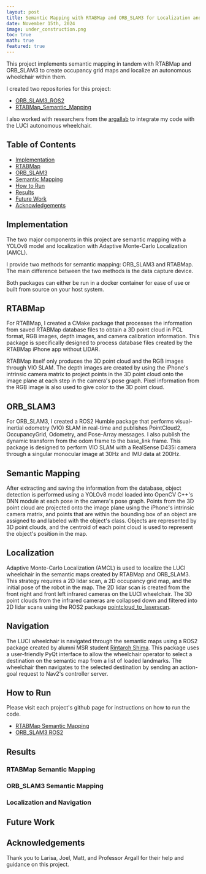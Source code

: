 ```yaml
---
layout: post
title: Semantic Mapping with RTABMap and ORB_SLAM3 for Localization and Navigation
date: November 15th, 2024
image: under_construction.png
toc: true
math: true
featured: true
---
```


This project implements semantic mapping in tandem with RTABMap and ORB_SLAM3
to create occupancy grid maps and localize an autonomous wheelchair within them.

I created two repositories for this project:
- [ORB_SLAM3_ROS2](https://github.com/gjcliff/ORB_SLAM3_ROS2)
- [RTABMap_Semantic_Mapping](https://github.com/gjcliff/RTABMap_Semantic_Mapping)

I also worked with researchers from the [argallab](https://github.com/argallab) to integrate my code with the LUCI
autonomous wheelchair.

## Table of Contents
- [Implementation](#implementation)
- [RTABMap](#rtabmap)
- [ORB_SLAM3](#orb-slam3)
- [Semantic Mapping](#semantic-mapping)
- [How to Run](#how-to-run)
- [Results](#results)
- [Future Work](#future-work)
- [Acknowledgements](#acknowledgements)

## Implementation
The two major components in this project are semantic mapping with a YOLOv8
model and localization with Adaptive Monte-Carlo Localization (AMCL).

I provide two methods for semantic mapping: ORB_SLAM3 and RTABMap. The main
difference between the two methods is the data capture device.

Both packages can either be run in a docker container for ease of use or built
from source on your host system.

## RTABMap
For RTABMap, I created a CMake package that processes the information from
saved RTABMap database files to obtain a 3D point cloud in PCL format, RGB
images, depth images, and camera calibration information. This package is
specifically designed to process database files created by the RTABMap iPhone
app without LIDAR.

RTABMap itself only produces the 3D point cloud and the RGB images through VIO
SLAM. The depth images are created by using the iPhone's intrinsic camera matrix
to project points in the 3D point cloud onto the image plane at each step in the
camera's pose graph. Pixel information from the RGB image is also used to give
color to the 3D point cloud.

## ORB_SLAM3
For ORB_SLAM3, I created a ROS2 Humble package that performs visual-inertial
odometry (VIO) SLAM in real-time and publishes PointCloud2, OccupancyGrid,
Odometry, and Pose-Array messages. I also publish the dynamic transform from
the odom frame to the base_link frame. This package is designed to perform VIO
SLAM with a RealSense D435i camera through a singular monocular image at 30Hz
and IMU data at 200Hz.

## Semantic Mapping
After extracting and saving the information from the database, object detection
is performed using a YOLOv8 model loaded into OpenCV C++'s DNN module at each
pose in the camera's pose graph. Points from the 3D point cloud are projected
onto the image plane using the iPhone's intrinsic camera matrix, and points that
are within the bounding box of an object are assigned to and labeled with the
object's class. Objects are represented by 3D point clouds, and the centroid
of each point cloud is used to represent the object's position in the map.

## Localization
Adaptive Monte-Carlo Localization (AMCL) is used to localize the LUCI wheelchair
in the semantic maps created by RTABMap and ORB_SLAM3. This strategy requires a
2D lidar scan, a 2D occupancy grid map, and the initial pose of the robot in the
map. The 2D lidar scan is created from the front right and front left infrared
cameras on the LUCI wheelchair. The 3D point clouds from the infrared cameras
are collapsed down and filtered into 2D lidar scans using the ROS2 package
[pointcloud_to_laserscan](https://github.com/ros-perception/pointcloud_to_laserscan).

## Navigation
The LUCI wheelchair is navigated through the semantic maps using a ROS2 package
created by alumni MSR student [Rintaroh Shima](https://www.linkedin.com/in/rintaroh-shima/). This package uses a user-friendly
PyQt interface to allow the wheelchair operator to select a destination on the
semantic map from a list of loaded landmarks. The wheelchair then navigates to
the selected destination by sending an action-goal request to Nav2's controller
server.

## How to Run

Please visit each project's github page for instructions on how to run the code.
* [RTABMap Semantic Mapping](https://github.com/gjcliff/RTABMap_Semantic_Mapping)
* [ORB_SLAM3 ROS2](https://github.com/gjcliff/ORB_SLAM3_ROS2)

## Results

### RTABMap Semantic Mapping

### ORB_SLAM3 Semantic Mapping

### Localization and Navigation

## Future Work


## Acknowledgements

Thank you to Larisa, Joel, Matt, and Professor Argall for their help and guidance on this project.
